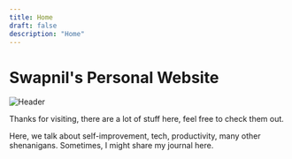 ```yaml
---
title: Home
draft: false
description: "Home"
---
```


# Swapnil's Personal Website

![Header](/img/main.gif)

Thanks for visiting, there are a lot of stuff here,
feel free to check them out.

Here, we talk about self-improvement, tech,
productivity, many other shenanigans. Sometimes, I
might share my journal here.
